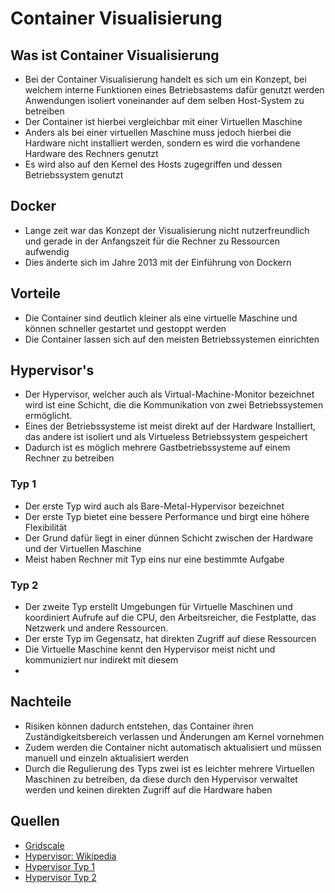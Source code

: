 # Container Visualisierung

## Was ist Container Visualisierung

+ Bei der Container Visualisierung handelt es sich um ein Konzept, bei welchem interne Funktionen eines Betriebsastems dafür genutzt werden Anwendungen isoliert voneinander auf dem selben Host-System zu betreiben
+ Der Container ist hierbei vergleichbar mit einer Virtuellen Maschine
+ Anders als bei einer virtuellen Maschine muss jedoch hierbei die Hardware nicht installiert werden, sondern es wird die vorhandene Hardware des Rechners genutzt
+ Es wird also auf den Kernel des Hosts zugegriffen und dessen Betriebssystem genutzt

## Docker
+ Lange zeit war das Konzept der Visualisierung nicht nutzerfreundlich und gerade in der Anfangszeit für die Rechner zu Ressourcen aufwendig
+ Dies änderte sich im Jahre 2013 mit der Einführung von Dockern

## Vorteile

+ Die Container sind deutlich kleiner als eine virtuelle Maschine und können schneller gestartet und gestoppt werden
+ Die Container lassen sich auf den meisten Betriebssystemen einrichten

## Hypervisor's

+ Der Hypervisor, welcher auch als Virtual-Machine-Monitor bezeichnet wird ist eine Schicht, die die Kommunikation von zwei Betriebssystemen ermöglicht.
+ Eines der Betriebssysteme ist meist direkt auf der Hardware Installiert, das andere ist isoliert und als Virtueless Betriebssystem gespeichert
+ Dadurch ist es möglich mehrere Gastbetriebssysteme auf einem Rechner zu betreiben

### Typ 1
+ Der erste Typ wird auch als Bare-Metal-Hypervisor bezeichnet
+ Der erste Typ bietet eine bessere Performance und birgt eine höhere Flexibilität
+ Der Grund dafür liegt in einer dünnen Schicht zwischen der Hardware und der Virtuellen Maschine
+ Meist haben Rechner mit Typ eins nur eine bestimmte Aufgabe

### Typ 2
+ Der zweite Typ erstellt Umgebungen für Virtuelle Maschinen und koordiniert Aufrufe auf die CPU, den Arbeitsreicher, die Festplatte, das Netzwerk und andere Ressourcen.
+ Der erste Typ im Gegensatz, hat direkten Zugriff auf diese Ressourcen
+ Die Virtuelle Maschine kennt den Hypervisor meist nicht und kommuniziert nur indirekt mit diesem
+ 



## Nachteile

+ Risiken können dadurch entstehen, das Container ihren Zuständigkeitsbereich verlassen und Änderungen am Kernel vornehmen
+ Zudem werden die Container nicht automatisch aktualisiert und müssen manuell und einzeln aktualisiert werden
+ Durch die Regulierung des Typs zwei ist es leichter mehrere Virtuellen Maschinen zu betreiben, da diese durch den Hypervisor verwaltet werden und keinen direkten Zugriff auf die Hardware haben


## Quellen

+ [Gridscale](https://gridscale.io/community/glossar/was-ist-containervirtualisierung/)
+ [Hypervisor: Wikipedia](https://de.wikipedia.org/wiki/Hypervisor)
+ [Hypervisor Typ 1](https://www.computerweekly.com/de/tipp/Vergleich-zwischen-Typ-1-und-Typ-2-Den-richtigen-Hypervisor-auswaehlen)
+ [Hypervisor Typ 2](https://www.computerweekly.com/de/definition/Typ-2-Hypervisor-Hosted-Hypervisor)
